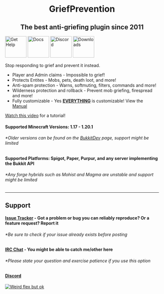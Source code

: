 <h1 align="center">GriefPrevention</h1>

<h2 align="center">The best anti-griefing plugin since 2011</h2>

[<img alt="Get Help" src="https://img.shields.io/badge/Get%20Help-yellow?logo=amazoncloudwatch&logoColor=white" height="70px">](#Support)
[<img alt="Docs" src="https://img.shields.io/badge/Docs-gray?logo=readthedocs&logoColor=white" height="70px">](https://docs.griefprevention.com/)
[<img alt="Discord" src="https://img.shields.io/badge/Discord-5865F2?logo=discord&logoColor=white" height="70px">](https://r.griefprevention.com/dumcord/)
[<img alt="Downloads" src="https://img.shields.io/badge/Downloads-green" height="70px">](https://github.com/TechFortress/GriefPrevention/releases/)
  
Stop responding to grief and prevent it instead. 
- Player and Admin claims - Impossible to grief!
- Protects Entites - Mobs, pets, death loot, and more!
- Anti-spam protection - Warns, softmuting, filters, commands and more!
- Wilderness protection and rollback - Prevent mob griefing, firespread and more!
- Fully customizable - Yes __<ins>EVERYTHING<ins>__ is customizable! View the [Manual](https://docs.griefprevention.com/)


[Watch this video](https://youtu.be/I3FLCFam5LI) for a tutorial!


#### Supported Minecraft Versions: 1.17 - __1.20.1__
###### *Older versions can be found on the [BukkitDev](https://dev.bukkit.org/projects/grief-prevention/files) page, support might be limited
#### Supported Platforms: Spigot, Paper, Purpur, and any server implementing the Bukkit API
###### *Any forge hybrids such as Mohist and Magma are unstable and support might be limited
---

## Support
#### [Issue Tracker](https://github.com/TechFortress/GriefPrevention/issues) - Got a problem or bug you can reliably reproduce? Or a feature request? Report it
###### *Be sure to check if your issue already exists before posting
#### [IRC Chat](https://griefprevention.com/chat/) - You might be able to catch me/other here
###### *Please state your question and exercise patience if you use this option
#### [Discord](https://r.griefprevention.com/dumcord/)
[![Weird flex but ok](https://bstats.org/signatures/bukkit/GriefPrevention-legacy.svg)](https://bstats.org/plugin/bukkit/GriefPrevention-legacy)
